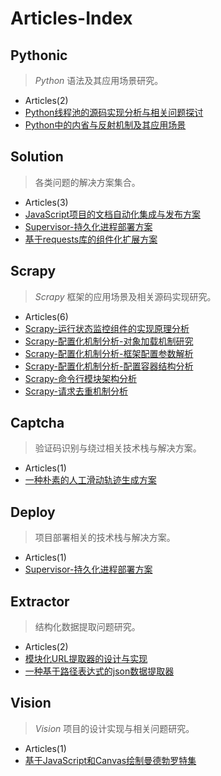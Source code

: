 # Articles-Index

## Pythonic
> *Python* 语法及其应用场景研究。
* Articles(2)
* [Python线程池的源码实现分析与相关问题探讨](./Python线程池的源码实现分析与相关问题探讨/Python线程池的源码实现分析与相关问题探讨.md)
* [Python中的内省与反射机制及其应用场景](./Python中的内省与反射机制及其应用场景/Python中的内省与反射机制及其应用场景.md)

## Solution
> 各类问题的解决方案集合。
* Articles(3)
* [JavaScript项目的文档自动化集成与发布方案](./JavaScript项目的文档自动化集成与发布方案/JavaScript项目的文档自动化集成与发布方案.md)
* [Supervisor-持久化进程部署方案](./Supervisor-持久化进程部署方案/Supervisor-持久化进程部署方案.md)
* [基于requests库的组件化扩展方案](./基于requests库的组件化扩展方案/基于requests库的组件化扩展方案.md)

## Scrapy
> *Scrapy* 框架的应用场景及相关源码实现研究。
* Articles(6)
* [Scrapy-运行状态监控组件的实现原理分析](./Scrapy-运行状态监控组件的实现原理分析/Scrapy-运行状态监控组件的实现原理分析.md)
* [Scrapy-配置化机制分析-对象加载机制研究](./Scrapy-配置化机制分析-对象加载机制研究/Scrapy-配置化机制分析-对象加载机制研究.md)
* [Scrapy-配置化机制分析-框架配置参数解析](./Scrapy-配置化机制分析-框架配置参数解析/Scrapy-配置化机制分析-框架配置参数解析.md)
* [Scrapy-配置化机制分析-配置容器结构分析](./Scrapy-配置化机制分析-配置容器结构分析/Scrapy-配置化机制分析-配置容器结构分析.md)
* [Scrapy-命令行模块架构分析](./Scrapy-命令行模块架构分析/Scrapy-命令行模块架构分析.md)
* [Scrapy-请求去重机制分析](./Scrapy-请求去重机制分析/Scrapy-请求去重机制分析.md)

## Captcha
> 验证码识别与绕过相关技术栈与解决方案。
* Articles(1)
* [一种朴素的人工滑动轨迹生成方案](./一种朴素的人工滑动轨迹生成方案/一种朴素的人工滑动轨迹生成方案.md)

## Deploy
> 项目部署相关的技术栈与解决方案。
* Articles(1)
* [Supervisor-持久化进程部署方案](./Supervisor-持久化进程部署方案/Supervisor-持久化进程部署方案.md)

## Extractor
> 结构化数据提取问题研究。
* Articles(2)
* [模块化URL提取器的设计与实现](./模块化URL提取器的设计与实现/模块化URL提取器的设计与实现.md)
* [一种基于路径表达式的json数据提取器](./一种基于路径表达式的json数据提取器/一种基于路径表达式的json数据提取器.md)

## Vision
> *Vision* 项目的设计实现与相关问题研究。
* Articles(1)
* [基于JavaScript和Canvas绘制曼德勃罗特集](./基于JavaScript和Canvas绘制曼德勃罗特集/基于JavaScript和Canvas绘制曼德勃罗特集.md)
